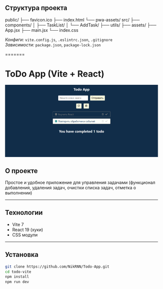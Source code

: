 ## Структура проекта

public/
├── favicon.ico
├── index.html
└── pwa-assets/
src/
├── components/
│ ├── TaskList/
│ └── AddTask/
├── utils/
├── assets/
├── App.jsx
├── main.jsx
└── index.css

_Конфиги:_ `vite.config.js`, `.eslintrc.json`, `.gitignore`  
_Зависимости:_ `package.json`, `package-lock.json`

=======

# ToDo App (Vite + React)

![Интерфейс приложения](./screenshot.png)

## О проекте

Простое и удобное приложение для управления задачами (функционал добавления, удаления задач, очистки списка задач, отметка о выполнении)

---

## Технологии

- Vite 7
- React 19 (хуки)
- CSS модули

---

## Установка

```bash
git clone https://github.com/NikRNN/Todo-App.git
cd todo-vite
npm install
npm run dev
```
